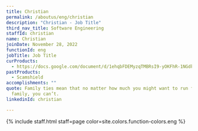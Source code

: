 ```yaml
---
title: Christian
permalink: /aboutus/eng/christian
description: "Christian - Job Title"
third_nav_title: Software Engineering
staffId: christian
name: Christian
joinDate: November 28, 2022
functionId: eng
jobTitle: Job Title
curProducts:
  - https://docs.google.com/document/d/1ehqbFDEMyzqTMBRsI9-yOKFhR-1NGdktnnrtvC_luA8/edit#heading=h.q9g0durbss53
pastProducts:
  - Scamshield
accomplishments: ""
quote: Family ties mean that no matter how much you might want to run from your
  family, you can’t.
linkedinId: christian

---
```


{% include staff.html staff=page color=site.colors.function-colors.eng %}
